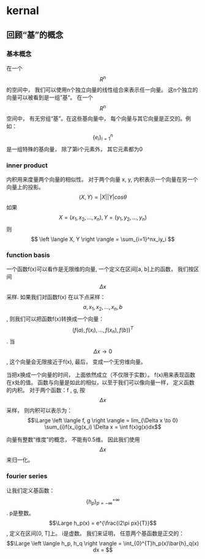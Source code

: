 # kernal
## 回顾“基”的概念
### 基本概念
在一个$$R^n$$的空间中， 我们可以使用n个独立向量的线性组合来表示任一向量。 这n个独立的向量可以被看到是一组”基“。 在一个$$R^n$$空间中， 有无穷组“基”。在这些基向量中， 每个向量与其它向量是正交的。例如：$$\{e_i\}_{i=1}^{n}$$ 是一组特殊的基向量， 除了第i个元素外， 其它元素都为0

### inner product
内积用来度量两个向量的相似性。 对于两个向量 x, y, 内积表示一个向量在另一个向量上的投影。 
$$ \left \langle X, Y \right \rangle = |X||Y|cos \theta $$
如果 $$X=(x_1, x_2,...,x_n), Y=(y_1, y_2, ...,y_n)$$ 则
$$ \left \langle X, Y \right \rangle = \sum_{i=1}^nx_iy_i $$

### function basis
一个函数f(x)可以看作是无限维的向量, 一个定义在区间[a, b]上的函数， 我们按区间$$\Delta x$$采样.  如果我们对函数f(x) 在以下点采样： $$ a, x_1, x_2,..., x_n, b $$, 则我们可以把函数f(x)转换成一个向量： $$(f(a), f(x_i), ..., f(x_n), f(b))^T$$. 当$$\Delta x \to 0$$, 这个向量会无限接近于f(x),  最后， 变成一个无穷维向量。

当把x换成一个向量的时间， 上面依然成立（不仅限于实数）。 f(x)用来表现函数在x处的值。 函数与向量是如此的相似，以至于我们可以像向量一样， 定义函数的内积。 对于两个函数：f , g, 按$$\Delta x$$采样， 则内积可以表示为：
$$\Large \left \langle f, g \right \rangle = lim_{\Delta x \to 0} \sum_{i}f(x_i)g(x_i) \Delta x = \int f(x)g(x)dx$$

向量有整数“维度”的概念， 不能有0.5维。 因此我们使用$$\Delta x$$ 来归一化。

### fourier series
让我们定义基函数： $$\{h_p\}_{p=-\infty}^{+\infty}$$.  p是整数。 
$$\Large h_p(x) = e^{\frac{i2\pi px}{T}}$$ , 定义在区间[0, T]上。 i是虚数。
我们来证明， 任意两个基函数是正交的：
$$\Large \left \langle h_p, h_q \right \rangle = \int_{0}^{T}h_p(x)\bar{h}_q(x) dx = $$






